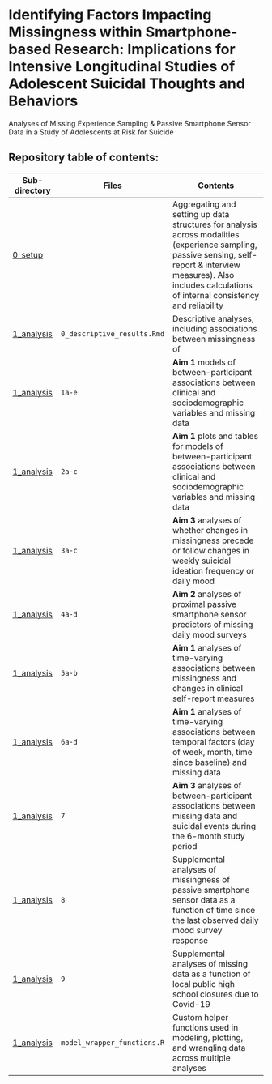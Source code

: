 # Identifying Factors Impacting Missingness within Smartphone-based Research: Implications for Intensive Longitudinal Studies of Adolescent Suicidal Thoughts and Behaviors 
 

Analyses of Missing Experience Sampling &amp; Passive Smartphone Sensor Data in a Study of Adolescents at Risk for Suicide

## Repository table of contents:

| Sub-directory      | Files | Contents |
| ----------- | ----------- |----------- |
| [0_setup](0_setup)      | | Aggregating and setting up data structures for analysis across modalities (experience sampling, passive sensing, self-report & interview measures). Also includes calculations of internal consistency and reliability |
| [1_analysis](1_analysis)      | `0_descriptive_results.Rmd`| Descriptive analyses, including associations between missingness of  |
| [1_analysis](1_analysis)      | `1a-e`|   **Aim 1** models of between-participant associations between clinical and sociodemographic variables and missing data  |
| [1_analysis](1_analysis)      | `2a-c`|   **Aim 1** plots and tables for models of between-participant associations between clinical and sociodemographic variables and missing data  |
| [1_analysis](1_analysis)      | `3a-c`|   **Aim 3** analyses of whether changes in missingness precede or follow changes in weekly suicidal ideation frequency or daily mood |
| [1_analysis](1_analysis)      | `4a-d`|   **Aim 2** analyses of proximal passive smartphone sensor predictors of missing daily mood surveys |
| [1_analysis](1_analysis)      | `5a-b`|   **Aim 1** analyses of time-varying associations between missingness and changes in clinical self-report measures|
| [1_analysis](1_analysis)      | `6a-d`|   **Aim 1** analyses of time-varying associations between temporal factors (day of week, month, time since baseline) and missing data|
| [1_analysis](1_analysis)      | `7`|   **Aim 3** analyses of between-participant associations between missing data and suicidal events during the 6-month study period|
| [1_analysis](1_analysis)      | `8` |   Supplemental analyses of missingness of passive smartphone sensor data as a function of time since the last observed daily mood survey response|
| [1_analysis](1_analysis)      | `9` |   Supplemental analyses of missing data as a function of local public high school closures due to Covid-19 |
| [1_analysis](1_analysis)      | `model_wrapper_functions.R` |  Custom helper functions used in modeling, plotting, and wrangling data across multiple analyses |